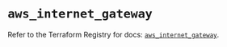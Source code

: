 # `aws_internet_gateway`

Refer to the Terraform Registry for docs: [`aws_internet_gateway`](https://registry.terraform.io/providers/hashicorp/aws/6.12.0/docs/resources/internet_gateway).
